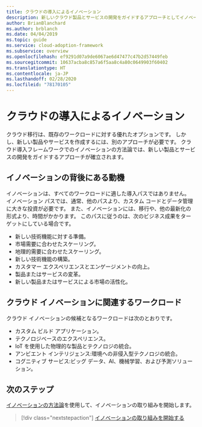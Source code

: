 ```yaml
---
title: クラウドの導入によるイノベーション
description: 新しいクラウド製品とサービスの開発をガイドするアプローチとしてイノベーションの方法論について説明します。
author: BrianBlanchard
ms.author: brblanch
ms.date: 04/04/2019
ms.topic: guide
ms.service: cloud-adoption-framework
ms.subservice: overview
ms.openlocfilehash: ef9291d07a9de6067ae6d47477c47b2d57449feb
ms.sourcegitcommit: 10637acba8c857a6f5aa8c4a80c0649903f60402
ms.translationtype: HT
ms.contentlocale: ja-JP
ms.lasthandoff: 02/28/2020
ms.locfileid: "78170105"
---
```

# <a name="innovate-through-cloud-adoption"></a>クラウドの導入によるイノベーション

クラウド移行は、既存のワークロードに対する優れたオプションです。 しかし、新しい製品やサービスを作成するには、別のアプローチが必要です。 クラウド導入フレームワークでのイノベーションの方法論では、新しい製品とサービスの開発をガイドするアプローチが確立されます。

## <a name="motivations-behind-innovation"></a>イノベーションの背後にある動機

イノベーションは、すべてのワークロードに適した導入パスではありません。 イノベーション パスでは、通常、他のパスより、カスタム コードとデータ管理に大きな投資が必要です。 また、イノベーションには、移行や、他の最新化の形式より、時間がかかります。 このパスに従うのは、次のビジネス成果をターゲットにしている場合です。

- 新しい技術機能に対する準備。
- 市場需要に合わせたスケーリング。
- 地理的需要に合わせたスケーリング。
- 新しい技術機能の構築。
- カスタマー エクスペリエンスとエンゲージメントの向上。
- 製品またはサービスの変革。
- 新しい製品またはサービスによる市場の活性化。

## <a name="workloads-associated-with-cloud-innovation"></a>クラウド イノベーションに関連するワークロード

クラウド イノベーションの候補となるワークロードは次のとおりです。

- カスタム ビルド アプリケーション。
- テクノロジベースのエクスペリエンス。
- IoT を使用した物理的な製品とテクノロジの統合。
- アンビエント インテリジェンス:環境への非侵入型テクノロジの統合。
- コグニティブ サービス:ビッグ データ、AI、機械学習、および予測ソリューション。

## <a name="next-steps"></a>次のステップ

[イノベーションの方法論](../innovate/index.md)を使用して、イノベーションの取り組みを開始します。

> [!div class="nextstepaction"]
> [イノベーションの取り組みを開始する](../innovate/index.md)
